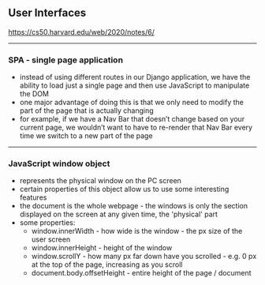 ## User Interfaces

https://cs50.harvard.edu/web/2020/notes/6/

---

### SPA - single page application

- instead of using different routes in our Django application, we have the ability to load just a single page and then use JavaScript to manipulate the DOM
- one major advantage of doing this is that we only need to modify the part of the page that is actually changing
- for example, if we have a Nav Bar that doesn’t change based on your current page, we wouldn’t want to have to re-render that Nav Bar every time we switch to a new part of the page

---

### JavaScript window object 

- represents the physical window on the PC screen
- certain properties of this object allow us to use some interesting features
- the document is the whole webpage - the windows is only the section displayed on the screen at any given time, the 'physical' part
- some properties:
    - window.innerWidth - how wide is the window - the px size of the user screen
    - window.innerHeight - height of the window
    - window.scrollY - how many px far down have you scrolled - e.g. 0 px at the top of the page, increasing as you scroll
    - document.body.offsetHeight - entire height of the page / document